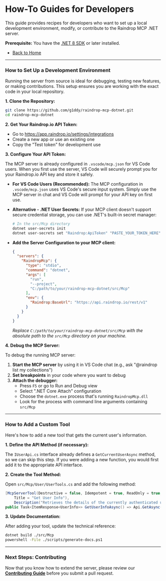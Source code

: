 # How-To Guides for Developers

This guide provides recipes for developers who want to set up a local development environment, modify, or contribute to the Raindrop MCP .NET server.

**Prerequisite:** You have the [.NET 8 SDK](https://dotnet.microsoft.com/download/dotnet/8.0) or later installed.

-   [Back to Home](../README.md)

---

### **How to Set Up a Development Environment**

Running the server from source is ideal for debugging, testing new features, or making contributions. This setup ensures you are working with the exact code in your local repository.

**1. Clone the Repository:**

```sh
git clone https://github.com/g1ddy/raindrop-mcp-dotnet.git
cd raindrop-mcp-dotnet
```

**2. Get Your Raindrop.io API Token:**

*   Go to https://app.raindrop.io/settings/integrations
*   Create a new app or use an existing one
*   Copy the "Test token" for development use

**3. Configure Your API Token:**

The MCP server is already configured in `.vscode/mcp.json` for VS Code users. When you first use the server, VS Code will securely prompt you for your Raindrop.io API key and store it safely.

*   **For VS Code Users (Recommended):** The MCP configuration in `.vscode/mcp.json` uses VS Code's secure input system. Simply use the MCP server in chat and VS Code will prompt for your API key on first use.

*   **Alternative - .NET User Secrets:** If your MCP client doesn't support secure credential storage, you can use .NET's built-in secret manager:
    ```sh
    # In the src/Mcp directory
    dotnet user-secrets init
    dotnet user-secrets set "Raindrop:ApiToken" "PASTE_YOUR_TOKEN_HERE"
    ```

*   **Add the Server Configuration to your MCP client:**

    ```json
    {
      "servers": {
        "RaindropMcp": {
          "type": "stdio",
          "command": "dotnet",
          "args": [
            "run",
            "--project",
            "C:/path/to/your/raindrop-mcp-dotnet/src/Mcp"
          ],
          "env": {
            "Raindrop:BaseUrl": "https://api.raindrop.io/rest/v1"
          }
        }
      }
    }
    ```
    *Replace `C:/path/to/your/raindrop-mcp-dotnet/src/Mcp` with the absolute path to the `src/Mcp` directory on your machine.*

**4. Debug the MCP Server:**

To debug the running MCP server:

1. **Start the MCP server** by using it in VS Code chat (e.g., ask "@raindrop list my collections")
2. **Set breakpoints** in your code where you want to debug
3. **Attach the debugger:**
   - Press `F5` or go to Run and Debug view
   - Select ".NET Core Attach" configuration
   - Choose the `dotnet.exe` process that's running `RaindropMcp.dll`
   - Look for the process with command line arguments containing `src/Mcp`

---

### **How to Add a Custom Tool**

Here's how to add a new tool that gets the current user's information.

**1. Define the API Method (if necessary):**

The `IUserApi.cs` interface already defines a `GetCurrentUserAsync` method, so we can skip this step. If you were adding a new function, you would first add it to the appropriate API interface.

**2. Create the Tool Method:**

Open `src/Mcp/User/UserTools.cs` and add the following method:

```csharp
[McpServerTool(Destructive = false, Idempotent = true, ReadOnly = true,
    Title = "Get User Info"),
    Description("Retrieves the details of the currently authenticated user.")]
public Task<ItemResponse<UserInfo>> GetUserInfoAsync() => Api.GetAsync();
```

**3. Update Documentation:**

After adding your tool, update the technical reference:

```sh
dotnet build ./src/Mcp
powershell -File ./scripts/generate-docs.ps1
```

---

### **Next Steps: Contributing**

Now that you know how to extend the server, please review our **[Contributing Guide](../CONTRIBUTING.md)** before you submit a pull request.
